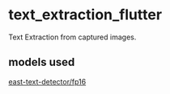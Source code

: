 # text_extraction_flutter
Text Extraction from captured images.

## models used

[east-text-detector/fp16](https://tfhub.dev/sayakpaul/lite-model/east-text-detector/fp16/1)
